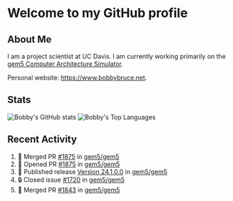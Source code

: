 # Welcome to my GitHub profile

## About Me

I am a project scientist at UC Davis. I am currently working primarily on the [gem5 Computer Architecture Simulator](https://github.com/gem5).

Personal website: <https://www.bobbybruce.net>.

## Stats

![Bobby's GitHub stats](https://github-readme-stats.vercel.app/api?username=bobbyrbruce&show_icons=true&theme=responsive&include_all_commits=true&count_private=true&show=reviews&disable_animations=true)
![Bobby's Top Languages ](https://github-readme-stats.vercel.app/api/top-langs/?username=bobbyrbruce&layout=compact&theme=responsive&count_private=true&langs_count=10&disable_animations=true)

## Recent Activity

<!--START_SECTION:activity-->
1. 🎉 Merged PR [#1875](https://github.com/gem5/gem5/pull/1875) in [gem5/gem5](https://github.com/gem5/gem5)
2. 💪 Opened PR [#1875](https://github.com/gem5/gem5/pull/1875) in [gem5/gem5](https://github.com/gem5/gem5)
3. 🚀 Published release [Version 24.1.0.0](https://github.com/gem5/gem5/releases/tag/v24.1.0.0) in [gem5/gem5](https://github.com/gem5/gem5)
4. 🔒 Closed issue [#1720](https://github.com/gem5/gem5/issues/1720) in [gem5/gem5](https://github.com/gem5/gem5)
5. 🎉 Merged PR [#1843](https://github.com/gem5/gem5/pull/1843) in [gem5/gem5](https://github.com/gem5/gem5)
<!--END_SECTION:activity-->
